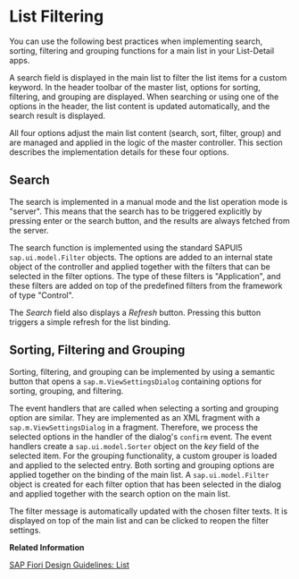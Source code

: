 <!-- loiobbb55f6a6a6d4fad93446e81add6c1b9 -->

# List Filtering

You can use the following best practices when implementing search, sorting, filtering and grouping functions for a main list in your List-Detail apps.

A search field is displayed in the main list to filter the list items for a custom keyword. In the header toolbar of the master list, options for sorting, filtering, and grouping are displayed. When searching or using one of the options in the header, the list content is updated automatically, and the search result is displayed.

All four options adjust the main list content \(search, sort, filter, group\) and are managed and applied in the logic of the master controller. This section describes the implementation details for these four options.



## Search

The search is implemented in a manual mode and the list operation mode is "server". This means that the search has to be triggered explicitly by pressing enter or the search button, and the results are always fetched from the server.

The search function is implemented using the standard SAPUI5 `sap.ui.model.Filter` objects. The options are added to an internal state object of the controller and applied together with the filters that can be selected in the filter options. The type of these filters is "Application", and these filters are added on top of the predefined filters from the framework of type "Control".

The *Search* field also displays a *Refresh* button. Pressing this button triggers a simple refresh for the list binding.



## Sorting, Filtering and Grouping

Sorting, filtering, and grouping can be implemented by using a semantic button that opens a `sap.m.ViewSettingsDialog` containing options for sorting, grouping, and filtering.

The event handlers that are called when selecting a sorting and grouping option are similar. They are implemented as an XML fragment with a `sap.m.ViewSettingsDialog` in a fragment. Therefore, we process the selected options in the handler of the dialog's `confirm` event. The event handlers create a `sap.ui.model.Sorter` object on the *key* field of the selected item. For the grouping functionality, a custom grouper is loaded and applied to the selected entry. Both sorting and grouping options are applied together on the binding of the main list. A `sap.ui.model.Filter` object is created for each filter option that has been selected in the dialog and applied together with the search option on the main list.

The filter message is automatically updated with the chosen filter texts. It is displayed on top of the main list and can be clicked to reopen the filter settings.

**Related Information**  


[SAP Fiori Design Guidelines: List](https://experience.sap.com/fiori-design-web/list-overview/)

